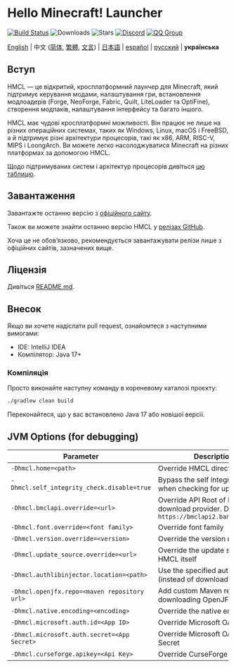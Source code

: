 # Hello Minecraft! Launcher

[![Build Status](https://ci.huangyuhui.net/job/HMCL/badge/icon?.svg)](https://ci.huangyuhui.net/job/HMCL)
![Downloads](https://img.shields.io/github/downloads/HMCL-dev/HMCL/total?style=flat)
![Stars](https://img.shields.io/github/stars/HMCL-dev/HMCL?style=flat)
[![Discord](https://img.shields.io/discord/995291757799538688.svg?label=&logo=discord&logoColor=ffffff&color=7389D8&labelColor=6A7EC2)](https://discord.gg/jVvC7HfM6U)
[![QQ Group](https://img.shields.io/badge/QQ-HMCL-bright?label=&logo=qq&logoColor=ffffff&color=1EBAFC&labelColor=1DB0EF&logoSize=auto)](https://docs.hmcl.net/groups.html)

<!-- #BEGIN LANGUAGE_SWITCHER -->
[English](README.md) | 中文 ([简体](README_zh.md), [繁體](README_zh_Hant.md), [文言](README_lzh.md)) | [日本語](README_ja.md) | [español](README_es.md) | [русский](README_ru.md) | **українська**
<!-- #END LANGUAGE_SWITCHER -->

## Вступ

HMCL — це відкритий, кросплатформний лаунчер для Minecraft, який підтримує керування модами, налаштування гри, встановлення модлоадерів (Forge, NeoForge, Fabric, Quilt, LiteLoader та OptiFine), створення модпаків, налаштування інтерфейсу та багато іншого.

HMCL має чудові кросплатформні можливості. Він працює не лише на різних операційних системах, таких як Windows, Linux, macOS і FreeBSD, а й підтримує різні архітектури процесорів, такі як x86, ARM, RISC-V, MIPS і LoongArch. Ви можете легко насолоджуватися Minecraft на різних платформах за допомогою HMCL.

Щодо підтримуваних систем і архітектур процесорів дивіться [цю таблицю](PLATFORM.md).

## Завантаження

Завантажте останню версію з [офіційного сайту](https://hmcl.huangyuhui.net/download).

Також ви можете знайти останню версію HMCL у [релізах GitHub](https://github.com/HMCL-dev/HMCL/releases).

Хоча це не обовʼязково, рекомендується завантажувати релізи лише з офіційних сайтів, зазначених вище.

## Ліцензія

Дивіться [README.md](README.md#license).

## Внесок

Якщо ви хочете надіслати pull request, ознайомтеся з наступними вимогами:

* IDE: IntelliJ IDEA
* Компілятор: Java 17+

### Компіляція

Просто виконайте наступну команду в кореневому каталозі проєкту:

```bash
./gradlew clean build
```

Переконайтеся, що у вас встановлено Java 17 або новішої версії.

## JVM Options (for debugging)

| Parameter                                    | Description                                                                                   |
|----------------------------------------------|-----------------------------------------------------------------------------------------------|
| `-Dhmcl.home=<path>`                         | Override HMCL directory                                                                       |
| `-Dhmcl.self_integrity_check.disable=true`   | Bypass the self integrity check when checking for updates                                     |
| `-Dhmcl.bmclapi.override=<url>`              | Override API Root of BMCLAPI download provider. Defaults to `https://bmclapi2.bangbang93.com` |
| `-Dhmcl.font.override=<font family>`         | Override font family                                                                          |
| `-Dhmcl.version.override=<version>`          | Override the version number                                                                   |
| `-Dhmcl.update_source.override=<url>`        | Override the update source for HMCL itself                                                    |
| `-Dhmcl.authlibinjector.location=<path>`     | Use the specified authlib-injector (instead of downloading one)                               |
| `-Dhmcl.openjfx.repo=<maven repository url>` | Add custom Maven repository for downloading OpenJFX                                           |
| `-Dhmcl.native.encoding=<encoding>`          | Override the native encoding                                                                  |
| `-Dhmcl.microsoft.auth.id=<App ID>`          | Override Microsoft OAuth App ID                                                               |
| `-Dhmcl.microsoft.auth.secret=<App Secret>`  | Override Microsoft OAuth App Secret                                                           |
| `-Dhmcl.curseforge.apikey=<Api Key>`         | Override CurseForge API Key                                                                   |
